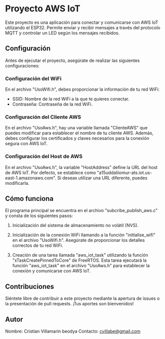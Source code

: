 # Proyecto AWS IoT

Este proyecto es una aplicación para conectar y comunicarse con AWS IoT utilizando el ESP32. Permite enviar y recibir mensajes a través del protocolo MQTT y controlar un LED según los mensajes recibidos.

## Configuración

Antes de ejecutar el proyecto, asegúrate de realizar las siguientes configuraciones:

### Configuración del WiFi

En el archivo "UsoWifi.h", debes proporcionar la información de tu red WiFi:

- SSID: Nombre de la red WiFi a la que te quieres conectar.
- Contraseña: Contraseña de la red WiFi.

### Configuración del Cliente AWS

En el archivo "UsoAws.h", hay una variable llamada "ClienteAWS" que puedes modificar para establecer el nombre de tu cliente AWS. Además, debes configurar los certificados y claves necesarios para la conexión segura con AWS IoT.

### Configuración del Host de AWS

En el archivo "UsoAws.h", la variable "HostAddress" define la URL del host de AWS IoT. Por defecto, se establece como "a15uddaliiomur-ats.iot.us-east-1.amazonaws.com". Si deseas utilizar una URL diferente, puedes modificarla.

## Cómo funciona

El programa principal se encuentra en el archivo "subcribe_publish_aws.c" y consta de los siguientes pasos:

1. Inicialización del sistema de almacenamiento no volátil (NVS).

2. Inicialización de la conexión WiFi llamando a la función "initialise_wifi" en el archivo "UsoWifi.h". Asegúrate de proporcionar los detalles correctos de tu red WiFi.

3. Creación de una tarea llamada "aws_iot_task" utilizando la función "xTaskCreatePinnedToCore" de FreeRTOS. Esta tarea ejecutará la función "aws_iot_task" en el archivo "UsoAws.h" para establecer la conexión y comunicarse con AWS IoT.

## Contribuciones

Siéntete libre de contribuir a este proyecto mediante la apertura de issues o la presentación de pull requests. ¡Tus aportes son bienvenidos!

## Autor

Nombre: Cristian Villamarin beodya
Contacto: cvillabe@gmail.com
